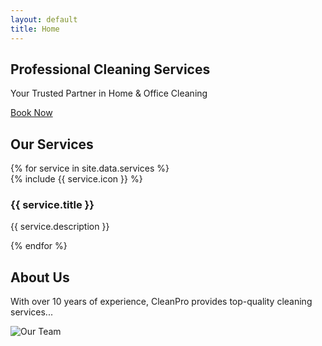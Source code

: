 ```yaml
---
layout: default
title: Home
---
```


<section class="hero">
    <div class="hero-content">
        <h1>Professional Cleaning Services</h1>
        <p>Your Trusted Partner in Home & Office Cleaning</p>
        <a href="/contact" class="cta-button">Book Now</a>
    </div>
</section>

<section id="services" class="services">
    <h2>Our Services</h2>
    <div class="service-grid">
        {% for service in site.data.services %}
        <div class="service-card">
            <div class="service-icon">{% include {{ service.icon }} %}</div>
            <h3>{{ service.title }}</h3>
            <p>{{ service.description }}</p>
        </div>
        {% endfor %}
    </div>
</section>

<section id="about" class="about">
    <div class="about-content">
        <div class="about-text">
            <h2>About Us</h2>
            <p>With over 10 years of experience, CleanPro provides top-quality cleaning services...</p>
        </div>
        <img src="/assets/images/team.jpg" alt="Our Team">
    </div>
</section>
